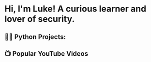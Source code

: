 <h1>Hi, I'm Luke! A curious learner and lover of security.

<h2>👨‍💻 Python Projects:</h2>

<h2>📺 Popular YouTube Videos</h2>

[youtube]: https://www.youtube.com/channel/UCDYJKcmr_-KwaFmsdPESWkQ
[linkedin]: https://www.linkedin.com/in/luke-boudreaux-4b2913249

